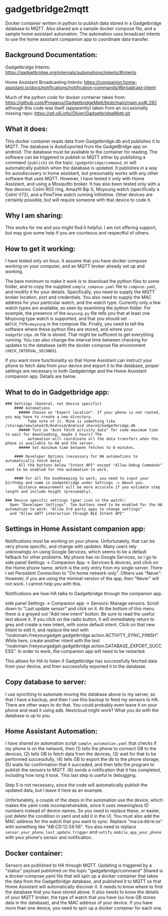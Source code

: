 # gadgetbridge2mqtt
Docker container written in python to publish data stored in a Gadgetbridge database to MQTT. Also shared are a sample docker compose file, and a sample home assistant automation.  The automation uses broadcast intents to use the home assistant companion app to coordinate data transfer.

## Background Documentation:

Gadgetbridge Intents: https://gadgetbridge.org/internals/automations/intents/#intents

Home Assistant Broadcasting Intents: https://companion.home-assistant.io/docs/notifications/notification-commands/#broadcast-intent

Much of the python code for docker container taken from: https://github.com/Progaros/GadgetbridgeMqtt/blob/main/main.py#L292
although this code was itself (apparently) taken from an occasionally missing repo: https://git.olli.info/Oliver/GadgetbridgeMqtt.git

## What it does:
This docker container reads data from Gadgetbridge.db and publishes it to MQTT. The database is AutoExported from the GadgetBridge app on
android. The database must be available to the container for reading. The software can be triggered to publish to MQTT either by publishing a command `{publish}` on the
topic `/gadgetbridge/command`, or will automatically publish when the database is updated. It publishes in a way for autodiscovery in home
assistant, but presumably works with any other software that uses MQTT. However, I have tested it only with Home Assistant, and using a
Mosquitto broker. It has also been tested only with a few devices: Colmi R02 ring, Amazfit Bip S, Moyoung watch (specifically a Colmi V72),
and a PineTime watch running Infinitime. Other devices are certainly possible, but will require someone with that device to code it.

## Why I am sharing:
This works for me and you might find it helpful. I am not offering support, but may give some help if you are courteous and respectful of
others.

## How to get it working:

I have tested only on linux. It assume that you have docker compose working on your computer, and an MQTT broker already
set up and working.

The bare minimum to make it work is to download the python files to some folder, and to copy the supplied `sample_compose.yaml` file
to `compose.yaml`, and modify it for your details. Specifically, you need to supply the MQTT broker location, port and credentials.
You also need to supply the MAC address for your particular watch, and the watch type. Currently only a few watch types are
available, as seen by examining the python folder. For example, the presence of the `moyoung.py` file tells you that at least
one Moyoung type watch is supported, and that you should set `- WATCH_TYPE=moyoung` in the compose file. Finally, you need to tell
the software where these python files are stored, and where your `Gadgetbridge.db` file is stored. That might be sufficient
to get everything running. You can also change the interval time between checking for updates to the database (with the docker
compose file environment `CHECK_INTERVAL_SECONDS`).

If you want more functionality so that Home Assistant can instruct your phone to fetch data from your device and export it to
the database, proper settings are necessary in both Gadgebridge and the Home Assistant companion app. Details are below.



## What to do in Gadgetbridge app:
    ### Settings (General, not device specific)
        #### Automations
          ##### Choose an "Export location". If your phone is not rooted, you may have to create a new directory.
              Take note of it. Mine is something like /storage/emulated/0/Android/Android shared/Gadgetbridge.db
          ##### Turn on "Auto fetch activity data" for some maximum time to wait for downloading, maybe 3 hours? The
              automation will coordinate all the data transfers when the phone is available to HA and the server.
          ##### Set minimum time between fetches to 0 minutes.

        #### Developer Options (necessary for HA automations to automatically fetch data)
          All the buttons below "Intent API" except "Allow Debug Commands" need to be enabled for the automation to work.

        #### For all the bookkeeping to work, you need to input your birthday and name in Gadgetbridge under Settings -> About you.
          Distance measurement will be more accurate if you estimate step length and include height (presumably).

    ### Device specific settings (gear icon in the watch):
      Open "Developer Settings". Two buttons need to be enabled for the HA automation to work: "Allow 3rd party apps to change settings"
      and "Allow GATT interaction through BLE Intent API"

## Settings in Home Assistant companion app:

   Notifications must be working on your phone. Unfortunately, that can be very phone specific, and change with updates. Many users rely unknowingly on using Google Services, which seems to be a default fallback for other problems. My phone has no Google Services, so I go to side panel Settings -> Companion App -> Services & devices, and click on the Home phone name, which is the only entry from my single server.  There I set Persistent Connection to "On home network only". Others use "Never". However, if you are using the minimal version of the app, then "Never" will not work. I cannot help you with this.

   Notifications are how HA talks to Gadgetbridge through the companion app.

   side panel Settings -> Companion app -> Sensors: Manage sensors. Scroll down to "Last update sensor" and click on it. At the bottom of this menu
      there is a greyed out "Add new intent" button. Be sure to read the useful text above it. If you click on the radio button, it will immediately
      return to grey and create a new intent, with some default intent. Click on that new Intent to edit it, and replace the text with
      "nodomain.freeyourgadget.gadgetbridge.action.ACTIVITY_SYNC_FINISH". While here, create another intent with the text
      "nodomain.freeyourgadget.gadgetbridge.action.DATABASE_EXPORT_SUCCESS". In order to work, the companion app will need to be restarted.

   This allows for HA to listen if Gadgetbridge has successfully fetched data from your device, and then successfully exported it to the database.

## Copy database to server:
  I use syncthing to automate moving the database above to my server, so that I have a backup, and then I use this backup to
  feed my sensors to HA. There are other ways to do that. You could probably even leave it on your phone and read it using adb. Nextcloud might work?
  What you do with the database is up to you.

## Home Assistant Automation:
  I have shared an automation script `sample_automation.yaml` that checks if my phone is on the network, then
  (1) tells the phone to connect GB to the devices,
  (2) tells GB to fetch data from the devices,
  (3) wait for that to be performed successfully,
  (4) tells GB to export the db to the phone storage,
  (5) waits for confirmation that it succeded, and then tells the program to publish the sensors to MQTT.
  (6) sends a notification that it has completed, including how long it took. This last step is
  useful in debugging.

  Step 5 is not necessary, since the code will automatically publish the updated data, but I leave it here as an example.

  Unfortunately, a couple of the steps in the automation use the device, which makes the yaml code incomprehensible, since it uses meaningless ID numbers
  instead of device names. So you need to replace these, or easier, just delete the condition in yaml and add it in the UI. You must also add the MAC
  address for the watch that you want to sync. Replace "ma:ca:dd:re:ss" with something like "AB:CD:12:34:56". You also need to replace
  `sensor.your_phone_last_update_trigger` and `notify.mobile_app_your_phone` with your phone's sensor and notification.


## Docker container:
  Sensors are published to HA through MQTT.  Updating is triggered by a "status" payload published on the topic "gadgetbridge/command"
  Shared is a docker-compose.yaml file that will spin up a
  docker container that takes the data from the Gadgetbridge database, and published it to MQTT so
  that Home Assistant will automatically discover it. It needs to know where to find the database
  that you have stored above. It also needs to know the details of your MQTT broker, the type of
  watch that you have (so how GB stores data in the database), and the MAC address of your device.
  If you have more than one device, you need to spin up a docker container for each one.


